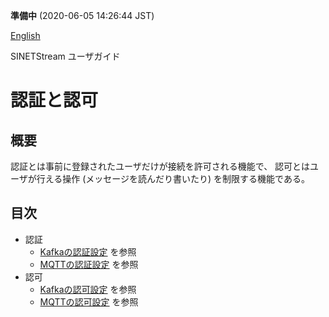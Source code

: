 **準備中** (2020-06-05 14:26:44 JST)

<!--
Copyright (C) 2019 National Institute of Informatics

Licensed to the Apache Software Foundation (ASF) under one
or more contributor license agreements.  See the NOTICE file
distributed with this work for additional information
regarding copyright ownership.  The ASF licenses this file
to you under the Apache License, Version 2.0 (the
"License"); you may not use this file except in compliance
with the License.  You may obtain a copy of the License at

  http://www.apache.org/licenses/LICENSE-2.0

Unless required by applicable law or agreed to in writing,
software distributed under the License is distributed on an
"AS IS" BASIS, WITHOUT WARRANTIES OR CONDITIONS OF ANY
KIND, either express or implied.  See the License for the
specific language governing permissions and limitations
under the License.
-->

[English](auth.en.md)

SINETStream ユーザガイド

# 認証と認可

## 概要

認証とは事前に登録されたユーザだけが接続を許可される機能で、
認可とはユーザが行える操作 (メッセージを読んだり書いたり) を制限する機能である。

## 目次

* 認証
    * [Kafkaの認証設定](kafka-authentication.md) を参照
    * [MQTTの認証設定](mqtt-authentication.md) を参照
* 認可
    * [Kafkaの認可設定](kafka-authorization.md) を参照
    * [MQTTの認可設定](mqtt-authorization.md) を参照
